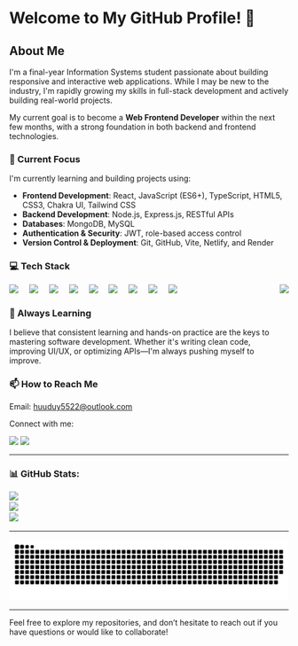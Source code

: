 # Welcome to My GitHub Profile! 👋

## About Me

I'm a final-year Information Systems student passionate about building responsive and interactive web applications. While I may be new to the industry, I'm rapidly growing my skills in full-stack development and actively building real-world projects.

My current goal is to become a **Web Frontend Developer** within the next few months, with a strong foundation in both backend and frontend technologies.

### 🚀 Current Focus

I'm currently learning and building projects using:

- **Frontend Development**: React, JavaScript (ES6+), TypeScript, HTML5, CSS3, Chakra UI, Tailwind CSS
- **Backend Development**: Node.js, Express.js, RESTful APIs
- **Databases**: MongoDB, MySQL
- **Authentication & Security**: JWT, role-based access control
- **Version Control & Deployment**: Git, GitHub, Vite, Netlify, and Render

### 💻 Tech Stack

<img align="right" height="150" src="https://i.imgflip.com/65efzo.gif"  />

<html>
  <div align="left">
  <img src="https://cdn.jsdelivr.net/gh/devicons/devicon/icons/javascript/javascript-original.svg" height="30" />
  <img width="12" />
  <img src="https://cdn.jsdelivr.net/gh/devicons/devicon/icons/typescript/typescript-original.svg" height="30" />
  <img width="12" />
  <img src="https://cdn.jsdelivr.net/gh/devicons/devicon/icons/react/react-original.svg" height="30" />
  <img width="12" />
  <img src="https://cdn.jsdelivr.net/gh/devicons/devicon/icons/html5/html5-original.svg" height="30" />
  <img width="12" />
  <img src="https://cdn.jsdelivr.net/gh/devicons/devicon/icons/css3/css3-original.svg" height="30" />
  <img width="12" />
  <img src="https://cdn.jsdelivr.net/gh/devicons/devicon/icons/nodejs/nodejs-original.svg" height="30" />
  <img width="12" />
  <img src="https://cdn.jsdelivr.net/gh/devicons/devicon/icons/express/express-original.svg" height="30" />
  <img width="12" />
  <img src="https://cdn.jsdelivr.net/gh/devicons/devicon/icons/mongodb/mongodb-original.svg" height="30" />
  <img width="12" />
  <img src="https://cdn.jsdelivr.net/gh/devicons/devicon/icons/mysql/mysql-original.svg" height="30" />
</div>

### 🌱 Always Learning

I believe that consistent learning and hands-on practice are the keys to mastering software development. Whether it's writing clean code, improving UI/UX, or optimizing APIs—I'm always pushing myself to improve.

### 📫 How to Reach Me

Email: huuduy5522@outlook.com

Connect with me:

<div align="left">
  <img src="https://img.shields.io/static/v1?message=LinkedIn&logo=linkedin&label=&color=0077B5&logoColor=white&labelColor=&style=for-the-badge" height="35" />
  <img src="https://img.shields.io/static/v1?message=Facebook&logo=facebook&label=&color=1877F2&logoColor=white&labelColor=&style=for-the-badge" height="35" />
</div>

---

### 📊 GitHub Stats:
![](https://github-readme-stats.vercel.app/api?username=huuduy117&theme=radical&hide_border=false&include_all_commits=false&count_private=false)<br/>
![](https://github-readme-streak-stats.herokuapp.com/?user=huuduy117&theme=radical&hide_border=false)<br/>
![](https://github-readme-stats.vercel.app/api/top-langs/?username=huuduy117&theme=radical&hide_border=false&include_all_commits=false&count_private=false&layout=compact)

---

<html>
    <article class="markdown-body entry-content container-lg f5" itemprop="text">
        <themed-picture data-catalyst-inline="true" data-catalyst="">
            <picture>
                <source media="(prefers-color-scheme: dark)" srcset="https://raw.githubusercontent.com/platane/platane/output/github-contribution-grid-snake-dark.svg">
                <source media="(prefers-color-scheme: light)" srcset="https://raw.githubusercontent.com/platane/platane/output/github-contribution-grid-snake.svg">
                <img alt="Github Contribution Grid Snake Animation" src="https://raw.githubusercontent.com/platane/platane/output/github-contribution-grid-snake.svg" style="visibility:visible;max-width:100%;">
            </picture>
        </themed-picture>
    </article>
</html>

---

Feel free to explore my repositories, and don’t hesitate to reach out if you have questions or would like to collaborate!


